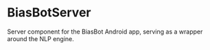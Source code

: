 BiasBotServer
=============

Server component for the BiasBot Android app, serving as a wrapper around the NLP engine.
